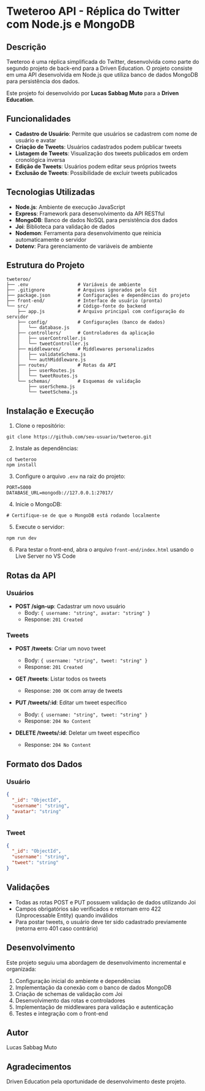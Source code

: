   # Tweteroo API - Réplica do Twitter com Node.js e MongoDB

## Descrição
Tweteroo é uma réplica simplificada do Twitter, desenvolvida como parte do segundo projeto de back-end para a Driven Education. O projeto consiste em uma API desenvolvida em Node.js que utiliza banco de dados MongoDB para persistência dos dados.

Este projeto foi desenvolvido por **Lucas Sabbag Muto** para a **Driven Education**.

## Funcionalidades

- **Cadastro de Usuário**: Permite que usuários se cadastrem com nome de usuário e avatar
- **Criação de Tweets**: Usuários cadastrados podem publicar tweets
- **Listagem de Tweets**: Visualização dos tweets publicados em ordem cronológica inversa
- **Edição de Tweets**: Usuários podem editar seus próprios tweets
- **Exclusão de Tweets**: Possibilidade de excluir tweets publicados

## Tecnologias Utilizadas

- **Node.js**: Ambiente de execução JavaScript
- **Express**: Framework para desenvolvimento da API RESTful
- **MongoDB**: Banco de dados NoSQL para persistência dos dados
- **Joi**: Biblioteca para validação de dados
- **Nodemon**: Ferramenta para desenvolvimento que reinicia automaticamente o servidor
- **Dotenv**: Para gerenciamento de variáveis de ambiente

## Estrutura do Projeto

```
tweteroo/
├── .env                  # Variáveis de ambiente
├── .gitignore            # Arquivos ignorados pelo Git
├── package.json          # Configurações e dependências do projeto
├── front-end/            # Interface de usuário (pronta)
└── src/                  # Código-fonte do backend
    ├── app.js            # Arquivo principal com configuração do servidor
    ├── config/           # Configurações (banco de dados)
    │   └── database.js
    ├── controllers/      # Controladores da aplicação
    │   ├── userController.js
    │   └── tweetController.js
    ├── middlewares/      # Middlewares personalizados
    │   ├── validateSchema.js
    │   └── authMiddleware.js
    ├── routes/           # Rotas da API
    │   ├── userRoutes.js
    │   └── tweetRoutes.js
    └── schemas/          # Esquemas de validação
        ├── userSchema.js
        └── tweetSchema.js
```

## Instalação e Execução

1. Clone o repositório:
```
git clone https://github.com/seu-usuario/tweteroo.git
```

2. Instale as dependências:
```
cd tweteroo
npm install
```

3. Configure o arquivo `.env` na raiz do projeto:
```
PORT=5000
DATABASE_URL=mongodb://127.0.0.1:27017/
```

4. Inicie o MongoDB:
```
# Certifique-se de que o MongoDB está rodando localmente
```

5. Execute o servidor:
```
npm run dev
```

6. Para testar o front-end, abra o arquivo `front-end/index.html` usando o Live Server no VS Code

## Rotas da API

### Usuários

- **POST /sign-up**: Cadastrar um novo usuário
  - Body: `{ username: "string", avatar: "string" }`
  - Response: `201 Created`

### Tweets

- **POST /tweets**: Criar um novo tweet
  - Body: `{ username: "string", tweet: "string" }`
  - Response: `201 Created`

- **GET /tweets**: Listar todos os tweets
  - Response: `200 OK` com array de tweets

- **PUT /tweets/:id**: Editar um tweet específico
  - Body: `{ username: "string", tweet: "string" }`
  - Response: `204 No Content`

- **DELETE /tweets/:id**: Deletar um tweet específico
  - Response: `204 No Content`

## Formato dos Dados

### Usuário
```json
{
  "_id": "ObjectId",
  "username": "string",
  "avatar": "string"
}
```

### Tweet
```json
{
  "_id": "ObjectId",
  "username": "string",
  "tweet": "string"
}
```

## Validações

- Todas as rotas POST e PUT possuem validação de dados utilizando Joi
- Campos obrigatórios são verificados e retornam erro 422 (Unprocessable Entity) quando inválidos
- Para postar tweets, o usuário deve ter sido cadastrado previamente (retorna erro 401 caso contrário)

## Desenvolvimento

Este projeto seguiu uma abordagem de desenvolvimento incremental e organizada:

1. Configuração inicial do ambiente e dependências
2. Implementação da conexão com o banco de dados MongoDB
3. Criação de schemas de validação com Joi
4. Desenvolvimento das rotas e controladores
5. Implementação de middlewares para validação e autenticação
6. Testes e integração com o front-end

## Autor

Lucas Sabbag Muto

## Agradecimentos

Driven Education pela oportunidade de desenvolvimento deste projeto.
